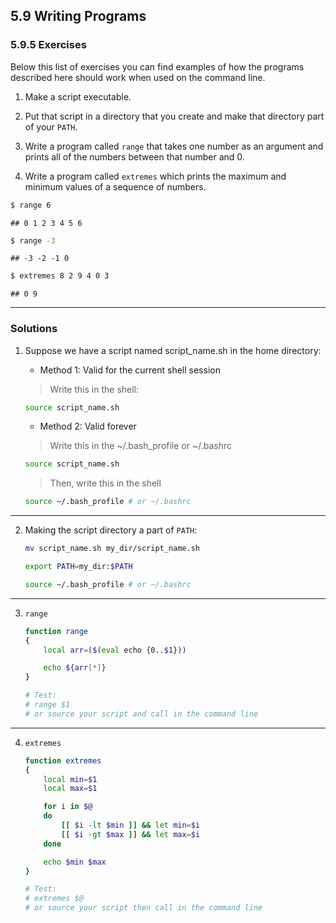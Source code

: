 ## 5.9 Writing Programs

### 5.9.5 Exercises

Below this list of exercises you can find examples of how the programs described here should work when used on the command line.

1. Make a script executable.


2. Put that script in a directory that you create and make that directory part of your `PATH`.



3. Write a program called `range` that takes one number as an argument and prints all of the numbers between that number and 0.



4. Write a program called `extremes` which prints the maximum and minimum values of a sequence of numbers.

```bash
$ range 6
```

```
## 0 1 2 3 4 5 6
```

```bash
$ range -3
```

```
## -3 -2 -1 0
```

```bash
$ extremes 8 2 9 4 0 3
```

```
## 0 9
```

---
### Solutions

1. Suppose we have a script named script_name.sh in the home directory:

   - Method 1: Valid for the current shell session
    > Write this in the shell:
    ```bash
    source script_name.sh
    ```

   - Method 2: Valid forever
    > Write this in the ~/.bash_profile or ~/.bashrc
    ```bash
    source script_name.sh
    ```
    > Then, write this in the shell
    ```bash
    source ~/.bash_profile # or ~/.bashrc
    ```
    
---
2. Making the script directory a part of `PATH`:

    ```bash
    mv script_name.sh my_dir/script_name.sh

    export PATH=my_dir:$PATH

    source ~/.bash_profile # or ~/.bashrc
    ```

---
3. `range`

    ```bash
    function range
    {
        local arr=($(eval echo {0..$1}))

        echo ${arr[*]}
    }

    # Test:
    # range $1
    # or source your script and call in the command line
    ```

---
4. `extremes`

    ```bash
    function extremes
    {
        local min=$1
        local max=$1

        for i in $@
        do
            [[ $i -lt $min ]] && let min=$i
            [[ $i -gt $max ]] && let max=$i
        done

        echo $min $max
    }

    # Test:
    # extremes $@
    # or source your script then call in the command line
    ```
    